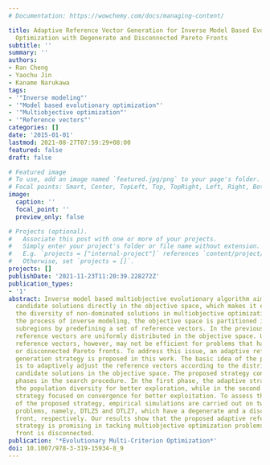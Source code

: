 ```yaml
---
# Documentation: https://wowchemy.com/docs/managing-content/

title: Adaptive Reference Vector Generation for Inverse Model Based Evolutionary Multiobjective
  Optimization with Degenerate and Disconnected Pareto Fronts
subtitle: ''
summary: ''
authors:
- Ran Cheng
- Yaochu Jin
- Kaname Narukawa
tags:
- '"Inverse modeling"'
- '"Model based evolutionary optimization"'
- '"Multiobjective optimization"'
- '"Reference vectors"'
categories: []
date: '2015-01-01'
lastmod: 2021-08-27T07:59:29+08:00
featured: false
draft: false

# Featured image
# To use, add an image named `featured.jpg/png` to your page's folder.
# Focal points: Smart, Center, TopLeft, Top, TopRight, Left, Right, BottomLeft, Bottom, BottomRight.
image:
  caption: ''
  focal_point: ''
  preview_only: false

# Projects (optional).
#   Associate this post with one or more of your projects.
#   Simply enter your project's folder or file name without extension.
#   E.g. `projects = ["internal-project"]` references `content/project/deep-learning/index.md`.
#   Otherwise, set `projects = []`.
projects: []
publishDate: '2021-11-23T11:20:39.228272Z'
publication_types:
- '1'
abstract: Inverse model based multiobjective evolutionary algorithm aims to sample
  candidate solutions directly in the objective space, which makes it easier to control
  the diversity of non-dominated solutions in multiobjective optimization. To facilitate
  the process of inverse modeling, the objective space is partitioned into several
  subregions by predefining a set of reference vectors. In the previous work, the
  reference vectors are uniformly distributed in the objective space. Uniformly distributed
  reference vectors, however, may not be efficient for problems that have nonuniform
  or disconnected Pareto fronts. To address this issue, an adaptive reference vector
  generation strategy is proposed in this work. The basic idea of the proposed strategy
  is to adaptively adjust the reference vectors according to the distribution of the
  candidate solutions in the objective space. The proposed strategy consists of two
  phases in the search procedure. In the first phase, the adaptive strategy promotes
  the population diversity for better exploration, while in the second phase, the
  strategy focused on convergence for better exploitation. To assess the performance
  of the proposed strategy, empirical simulations are carried out on two DTLZ benchmark
  problems, namely, DTLZ5 and DTLZ7, which have a degenerate and a disconnected Pareto
  front, respectively. Our results show that the proposed adaptive reference vector
  strategy is promising in tacking multiobjective optimization problems whose Pareto
  front is disconnected.
publication: '*Evolutionary Multi-Criterion Optimization*'
doi: 10.1007/978-3-319-15934-8_9
---
```

